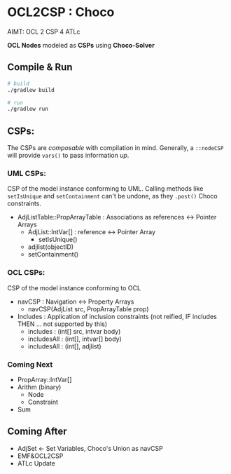 # OCL2CSP : Choco
AIMT: OCL 2 CSP 4 ATLc

**OCL Nodes** modeled as **CSPs** using **Choco-Solver**

## Compile & Run
```bash
# build
./gradlew build

# run
./gradlew run
```
## CSPs:
The CSPs are *composable* with compilation in mind.
Generally, a `::nodeCSP` will provide `vars()` to pass information *up*.

### UML CSPs:
CSP of the model instance conforming to UML.
Calling methods like `setIsUnique` and `setContainment` can't be undone, as they `.post()` Choco constraints.

- AdjListTable::PropArrayTable : Associations as references <-> Pointer Arrays
   - AdjList::IntVar[] : reference <-> Pointer Array
       - setIsUnique()
   - adjlist(objectID)
   - setContainment()

### OCL CSPs:
CSP of the model instance conforming to OCL

- navCSP : Navigation <-> Property Arrays
  - navCSP(AdjList src, PropArrayTable prop)
- Includes : Application of inclusion constraints (not reified, IF includes THEN ... not supported by this)
  - includes : (int[] src, intvar body)
  - includesAll : (int[], intvar[] body)
  - includesAll : (int[], adjlist)
 
### Coming Next
- PropArray::IntVar[]
- Arithm (binary)
   - Node
   - Constraint
- Sum

## Coming After
- AdjSet <- Set Variables, Choco's Union as navCSP
- EMF&OCL2CSP
- ATLc Update
